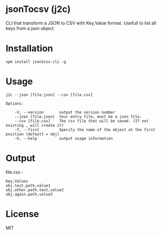 # jsonTocsv (j2c)
CLI that transform a JSON to CSV with Key,Value format. Usefull to list all keys from a json object.

# Installation

```
npm install json2csv-cli -g
```

# Usage 

```
j2c --json [file.json] --csv [file.csv]
```

```
Options:

    -V, --version       output the version number
    --json [file.json]  Your entry file, must be a json file.
    --csv [file.csv]    The csv file that will be saved. (If not existing , will create it)
    -f, --first         Specify the name of the object at the first position (default = obj)
    -h, --help          output usage information
```

# Output

file.csv :

```
Key,Values
obj.test.path,value1
obj.other.path.test,value2
obj.again.path,value3
```

# License 

MIT